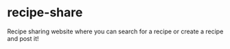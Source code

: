 # recipe-share
Recipe sharing website where you can search for a recipe or create a recipe and post it!
